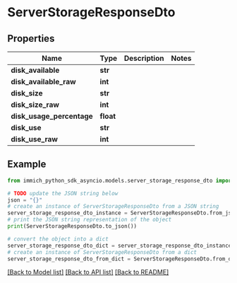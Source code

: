 # ServerStorageResponseDto


## Properties

Name | Type | Description | Notes
------------ | ------------- | ------------- | -------------
**disk_available** | **str** |  | 
**disk_available_raw** | **int** |  | 
**disk_size** | **str** |  | 
**disk_size_raw** | **int** |  | 
**disk_usage_percentage** | **float** |  | 
**disk_use** | **str** |  | 
**disk_use_raw** | **int** |  | 

## Example

```python
from immich_python_sdk_asyncio.models.server_storage_response_dto import ServerStorageResponseDto

# TODO update the JSON string below
json = "{}"
# create an instance of ServerStorageResponseDto from a JSON string
server_storage_response_dto_instance = ServerStorageResponseDto.from_json(json)
# print the JSON string representation of the object
print(ServerStorageResponseDto.to_json())

# convert the object into a dict
server_storage_response_dto_dict = server_storage_response_dto_instance.to_dict()
# create an instance of ServerStorageResponseDto from a dict
server_storage_response_dto_from_dict = ServerStorageResponseDto.from_dict(server_storage_response_dto_dict)
```
[[Back to Model list]](../README.md#documentation-for-models) [[Back to API list]](../README.md#documentation-for-api-endpoints) [[Back to README]](../README.md)


